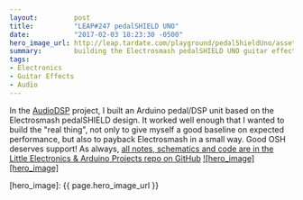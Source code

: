 ```yaml
---
layout:         post
title:          "LEAP#247 pedalSHIELD UNO"
date:           "2017-02-03 18:23:30 -0500"
hero_image_url: http://leap.tardate.com/playground/pedalShieldUno/assets/pedalShieldUno_build.jpg
summary:        building the Electrosmash pedalSHIELD UNO guitar effects pedal
tags:
- Electronics
- Guitar Effects
- Audio
---
```


In the [AudioDSP](https://github.com/tardate/LittleArduinoProjects/blob/master/playground/AudioDSP) project,
I built an Arduino pedal/DSP unit based on the Electrosmash pedalSHIELD design.
It worked well enough that I wanted to build the "real thing", not only to give myself a good baseline on expected performance,
but also to payback Electrosmash in a small way. Good OSH deserves support!
As always, [all notes, schematics and code are in the Little Electronics & Arduino Projects repo on GitHub][project]
[![hero_image][hero_image]][project]

[leap]: http://leap.tardate.com
[project]: https://github.com/tardate/LittleArduinoProjects/tree/master/playground/pedalShieldUno
[hero_image]: {{ page.hero_image_url }}

